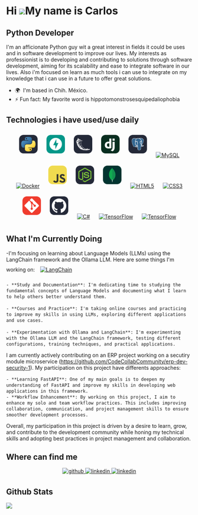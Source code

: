 Hi ![](https://user-images.githubusercontent.com/18350557/176309783-0785949b-9127-417c-8b55-ab5a4333674e.gif)My name is Carlos
==============================================================================================================================

Python Developer
-----------------

I'm an afficionate Python guy wit a great interest in fields it could be uses and in software development to improve our lives. My interests as professionist is to developing and contributing to solutions through software development, aiming for its scalability and ease to integrate software in our lives. Also i'm focused on learn as much tools i can use to integrate on my knowledge that i can use in a future to offer great solutions.

-   🌍  I'm based in Chih. México.
- ⚡ Fun fact: My favorite word is hippotomonstrosesquipedaliophobia
## Technologies i have used/use daily

<!-- <div style="display: grid; grid-template-columns: repeat(auto-fill, minmax(200px, 1fr)); gap: 10px; justify-content: center; align-items: center;"> -->
<p align="center">
<a href="https://www.python.org/" target="_blank"><img style="margin: 10px" src="https://raw.githubusercontent.com/tandpfun/skill-icons/65dea6c4eaca7da319e552c09f4cf5a9a8dab2c8/icons/Python-Dark.svg" alt="Python" height="50" /></a>
<a href="https://fastapi.tiangolo.com/" target="_blank"><img style="margin: 10px" src="https://raw.githubusercontent.com/tandpfun/skill-icons/65dea6c4eaca7da319e552c09f4cf5a9a8dab2c8/icons/FastAPI.svg" alt="FastAPI" height="50" /></a>
<a href="https://flask.palletsprojects.com/en/3.0.x/" target="_blank"><img style="margin: 10px" src="https://raw.githubusercontent.com/tandpfun/skill-icons/65dea6c4eaca7da319e552c09f4cf5a9a8dab2c8/icons/Flask-Dark.svg" alt="Flask" height="50" /></a>
<a href="https://www.django-rest-framework.org/" target="_blank"><img style="margin: 10px" src="https://raw.githubusercontent.com/tandpfun/skill-icons/65dea6c4eaca7da319e552c09f4cf5a9a8dab2c8/icons/Django.svg" alt="Django" height="50" /></a>
<a href="https://www.postgresql.org/" target="_blank"><img style="margin: 10px" src="https://raw.githubusercontent.com/tandpfun/skill-icons/65dea6c4eaca7da319e552c09f4cf5a9a8dab2c8/icons/PostgreSQL-Dark.svg" alt="PostgreSQL" height="50" /></a>
<a href="https://www.mysql.com/" target="_blank"><img style="margin: 10px" src="https://profilinator.rishav.dev/skills-assets/mysql-original-wordmark.svg" alt="MySQL" height="50" /></a>
<a href="https://www.docker.com/" target="_blank"><img style="margin: 10px" src="https://profilinator.rishav.dev/skills-assets/docker-original-wordmark.svg" alt="Docker" height="50" /></a>
<a href="https://www.javascript.com/" target="_blank"><img style="margin: 10px" src="https://raw.githubusercontent.com/tandpfun/skill-icons/65dea6c4eaca7da319e552c09f4cf5a9a8dab2c8/icons/JavaScript.svg" alt="JavaScript" height="50" /></a>
<a href="https://nodejs.org/en" target="_blank"><img style="margin: 10px" src="https://raw.githubusercontent.com/tandpfun/skill-icons/65dea6c4eaca7da319e552c09f4cf5a9a8dab2c8/icons/NodeJS-Dark.svg" alt="NodeJS" height="50" /></a>
<a href="https://www.mongodb.com/" target="_blank"><img style="margin: 10px" src="https://raw.githubusercontent.com/tandpfun/skill-icons/65dea6c4eaca7da319e552c09f4cf5a9a8dab2c8/icons/MongoDB.svg" alt="MongoDB" height="50" /></a>
<a href="https://en.wikipedia.org/wiki/HTML5" target="_blank"><img style="margin: 10px" src="https://profilinator.rishav.dev/skills-assets/html5-original-wordmark.svg" alt="HTML5" height="50" /></a>
<a href="https://www.w3schools.com/css/" target="_blank"><img style="margin: 10px" src="https://profilinator.rishav.dev/skills-assets/css3-original-wordmark.svg" alt="CSS3" height="50" /></a>
<a href="https://git-scm.com/" target="_blank"><img style="margin: 10px" src="https://raw.githubusercontent.com/tandpfun/skill-icons/65dea6c4eaca7da319e552c09f4cf5a9a8dab2c8/icons/Git.svg" alt="Git" height="50" /></a>
<a href="https://github.com/" target="_blank"><img style="margin: 10px" src="https://raw.githubusercontent.com/tandpfun/skill-icons/65dea6c4eaca7da319e552c09f4cf5a9a8dab2c8/icons/Github-Dark.svg" alt="Git" height="50" /></a>
<a href="https://docs.microsoft.com/en-us/dotnet/csharp/" target="_blank"><img style="margin: 10px" src="https://profilinator.rishav.dev/skills-assets/csharp-original.svg" alt="C#" height="50" /></a>
<a href="https://www.tensorflow.org/" target="_blank"><img style="margin: 10px" src="https://profilinator.rishav.dev/skills-assets/tensorflow-icon.svg" alt="TensorFlow" height="50" /></a>
<a href="https://opencv.org/" target="_blank"><img style="margin: 10px" src="https://raw.githubusercontent.com/tandpfun/skill-icons/65dea6c4eaca7da319e552c09f4cf5a9a8dab2c8/icons/OpenCV-Dark.svg" alt="TensorFlow" height="50" /></a>
<!-- </div> -->
</p>

## What I'm Currently Doing
<div>
    -I'm focusing on learning about Language Models (LLMs) using the LangChain framework and the Ollama LLM. Here are some things I'm working on: <a href="https://python.langchain.com/v0.1/docs/get_started/introduction/" target="_blank"><img style="margin: 10px" src="https://python.langchain.com/v0.1/img/brand/wordmark-dark.png" alt="LangChain" height="50" /></a>

    - **Study and Documentation**: I'm dedicating time to studying the fundamental concepts of Language Models and documenting what I learn to help others better understand them.

    - **Courses and Practice**: I'm taking online courses and practicing to improve my skills in using LLMs, exploring different applications and use cases.

    - **Experimentation with Ollama and LangChain**: I'm experimenting with the Ollama LLM and the LangChain framework, testing different configurations, training techniques, and practical applications.

I am currently actively contributing on an ERP project working on a secutiry module microservice (https://github.com/CodeCollabCommunity/erp-dev-security-1). My participation on this project have differents approaches:

    - **Learning FastAPI**: One of my main goals is to deepen my understanding of FastAPI and improve my skills in developing web applications in this framework.
    - **Workflow Enhancement**: By working on this project, I aim to enhance my solo and team workflow practices. This includes improving collaboration, communication, and project management skills to ensure smoother development processes.
Overall, my participation in this project is driven by a desire to learn, grow, and contribute to the development community while honing my technical skills and adopting best practices in project management and collaboration.
</div>

## Where can find me
<div align="center">
<a href="https://github.com/rishavanand" target="_blank">
<img src=https://img.shields.io/badge/github-%2324292e.svg?&style=for-the-badge&logo=github&logoColor=white alt=github style="margin-bottom: 5px;" />
</a>
<a href="https://linkedin.com/in/carlos-ochoa-b3974a217/" target="_blank">
<img src=https://img.shields.io/badge/linkedin-%231E77B5.svg?&style=for-the-badge&logo=linkedin&logoColor=white alt=linkedin style="margin-bottom: 5px;" />
</a>
<a href="mailto:ochoa.carlos8@outlook.com" target="_blank">
<img src=https://img.shields.io/badge/Microsoft_Outlook-0078D4?style=for-the-badge&logo=microsoft-outlook&logoColor=white alt=linkedin style="margin-bottom: 5px;" />
</a>
</div>
  
## Github Stats  
![](https://github-readme-stats.vercel.app/api?username=CarlosOchoa8&theme=monokai&hide_border=false&include_all_commits=false&count_private=false)<br/>
<!-- <img src="https://github-readme-stats.vercel.app/api?username=CarlosOchoa8&show_icons=true&count_private=true&hide_border=true" align="left" />   -->
